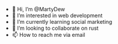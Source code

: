 - 👋 Hi, I’m @MartyDew
- 👀 I’m interested in web development
- 🌱 I’m currently learning social marketing
- 💞️ I’m looking to collaborate on rust
- 📫 How to reach me via email

<!---
MartyDew/MartyDew is a ✨ special ✨ repository because its `README.md` (this file) appears on your GitHub profile.
You can click the Preview link to take a look at your changes.
--->
